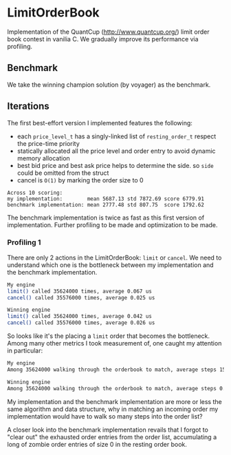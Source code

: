 # LimitOrderBook

Implementation of the QuantCup (http://www.quantcup.org/) limit order book contest in vanilia C. We gradually improve its performance via profiling.

## Benchmark

We take the winning champion solution (by voyager) as the benchmark.

## Iterations

The first best-effort version I implemented features the following:

* each `price_level_t` has a singly-linked list of `resting_order_t` respect the price-time priority
* statically allocated all the price level and order entry to avoid dynamic memory allocation
* best bid price and best ask price helps to determine the side. so `side` could be omitted from the struct
* cancel is `O(1)` by marking the order size to 0

```
Across 10 scoring:
my implementation:        mean 5687.13 std 7872.69 score 6779.91
benchmark implementation: mean 2777.48 std 807.75  score 1792.62
```

The benchmark implementation is twice as fast as this first version of implementation. Further profiling to be made and optimization to be made.

### Profiling 1

There are only 2 actions in the LimitOrderBook: `limit` or `cancel`. We need to understand which one is the bottleneck between my implementation and the benchmark implementation.

```bash
My engine
limit() called 35624000 times, average 0.067 us
cancel() called 35576000 times, average 0.025 us

Winning engine
limit() called 35624000 times, average 0.042 us
cancel() called 35576000 times, average 0.026 us
```

So looks like it's the placing a `limit` order that becomes the bottleneck. Among many other metrics I took measurement of, one caught my attention in particular:

```bash
My engine
Among 35624000 walking through the orderbook to match, average steps 15.585

Winning engine
Among 35624000 walking through the orderbook to match, average steps 0.956
```

My implementation and the benchmark implementation are more or less the same algorithm and data structure, why in matching an incoming order my implementation would have to walk so many steps into the order list?

A closer look into the benchmark implementation revails that I forgot to "clear out" the exhausted order entries from the order list, accumulating a long of zombie order entries of size 0 in the resting order book.
